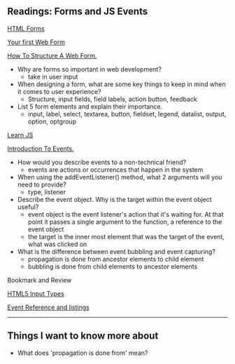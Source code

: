 ## Readings: Forms and JS Events

[HTML Forms](https://developer.mozilla.org/en-US/docs/Learn/Forms)

[Your first Web Form](https://developer.mozilla.org/en-US/docs/Learn/Forms/Your_first_form) 

[How To Structure A Web Form.](https://developer.mozilla.org/en-US/docs/Learn/Forms/How_to_structure_a_web_form)

- Why are forms so important in web development?
    - take in user input
- When designing a form, what are some key things to keep in mind when it comes to user experience?
    - Structure, input fields, field labels, action button, feedback
- List 5 form elements and explain their importance.
    - input, label, select, textarea, button, fieldset, legend, datalist, output, option, optgroup

[Learn JS](https://developer.mozilla.org/en-US/docs/Learn/JavaScript)

[Introduction To Events.](https://developer.mozilla.org/en-US/docs/Learn/JavaScript/Building_blocks/Events)

- How would you describe events to a non-technical friend?
    - events are actions or occurrences that happen in the system
- When using the addEventListener() method, what 2 arguments will you need to provide?
    - type, listener
- Describe the event object. Why is the target within the event object useful?
    - event object is the event listener's action that it's waiting for.  At that point it passes a single argument to the function, a reference to the event object
    - the target is the inner most element that was the target of the event, what was clicked on
- What is the difference between event bubbling and event capturing?
    - propagation is done from ancestor elements to child element
    - bubbling is done from child elements to ancestor elements

Bookmark and Review

[HTML5 Input Types](https://developer.mozilla.org/en-US/docs/Learn/Forms/HTML5_input_types)

[Event Reference and listings](https://developer.mozilla.org/en-US/docs/Web/Events)


------------------------

## Things I want to know more about
- What does 'propagation is done from' mean?